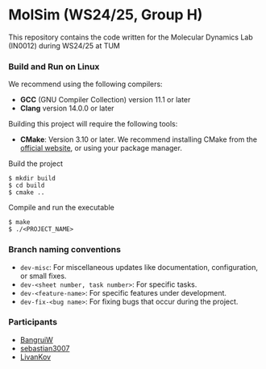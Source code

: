 MolSim (WS24/25, Group H)
===

This repository contains the code written for the Molecular Dynamics Lab (IN0012) during WS24/25 at TUM


### Build and Run on Linux 

We recommend using the following compilers:

- **GCC** (GNU Compiler Collection) version 11.1 or later
- **Clang** version 14.0.0 or later

Building this project will require the following tools:

- **CMake**: Version 3.10 or later.
 We recommend installing CMake from the [official website](https://cmake.org/download/), or using your package manager.

Build the project

```
$ mkdir build
$ cd build
$ cmake ..
``` 

Compile and run the executable

```
$ make
$ ./<PROJECT_NAME>
``` 

### Branch naming conventions

- `dev-misc`: For miscellaneous updates like documentation, configuration, or small fixes.
- `dev-<sheet number, task number>`: For specific tasks.
- `dev-<feature-name>`: For specific features under development.
- `dev-fix-<bug name>`: For fixing bugs that occur during the project.

### Participants

- [BangruiW](https://github.com/BangruiW)
- [sebastian3007](https://github.com/sebastian3007)
- [LivanKov](https://github.com/LivanKov)